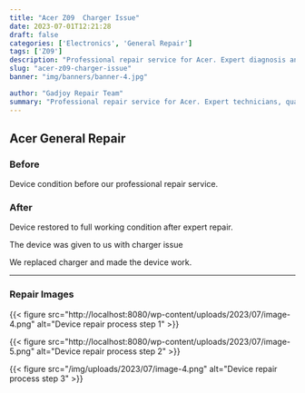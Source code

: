 ```yaml
---
title: "Acer Z09  Charger Issue"
date: 2023-07-01T12:21:28
draft: false
categories: ['Electronics', 'General Repair']
tags: ['Z09']
description: "Professional repair service for Acer. Expert diagnosis and quality repairs in Bangalore."
slug: "acer-z09-charger-issue"
banner: "img/banners/banner-4.jpg"

author: "Gadjoy Repair Team"
summary: "Professional repair service for Acer. Expert technicians, quality parts, warranty included."
---
```


## Acer General Repair

### Before

Device condition before our professional repair service.

### After

Device restored to full working condition after expert repair.

The device was given to us with charger issue

We replaced charger and made the device work.

---

### Repair Images

{{< figure src="http://localhost:8080/wp-content/uploads/2023/07/image-4.png" alt="Device repair process step 1" >}}

{{< figure src="http://localhost:8080/wp-content/uploads/2023/07/image-5.png" alt="Device repair process step 2" >}}

{{< figure src="/img/uploads/2023/07/image-4.png" alt="Device repair process step 3" >}}

